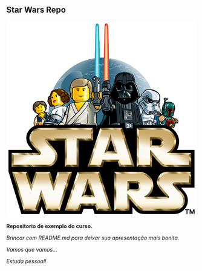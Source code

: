 ## Star Wars Repo

![Personagens StarWars](./starwars.png?h=150)


**Repositorio de exemplo do curso.**

*Brincar com README.md para deixar sua apresentação mais bonita.*

*Vamos que vamos...*

*Estuda pessoal!*